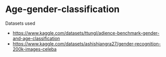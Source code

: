 # Age-gender-classification

Datasets used
- https://www.kaggle.com/datasets/ttungl/adience-benchmark-gender-and-age-classification
- https://www.kaggle.com/datasets/ashishjangra27/gender-recognition-200k-images-celeba
